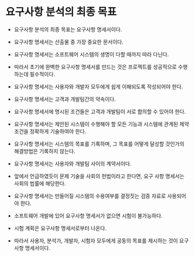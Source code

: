 # 요구사항 분석의 최종 목표

- 요구사항 분석의 최종 목표는 요구사항 명세서이다.

- 요구사항 명세서는 산출물 중 가장 중요한 문서이다.

- 요구사항 명세서는 소프트웨어 시스템의 생명이 다할 때까지 따라 다닌다.

- 따라서 초기에 완벽한 요구사항 명세서를 만드는 것은 프로젝트를 성공적으로 수행하는데 필수적이다.

- 요구사항 명세서는 사용자와 개발자 모두에게 쉽게 이해되도록 작성되어야 한다.

- 요구사항 명세서는 고객과 개발팀간의 약속이다.

- 요구사항 명세서에 명시된 조건들은 고객과 개발팀이 서로 합의할 수 있어야 한다.

- 요구사항 명세서는 제안된 시스템이 수행해야 할 모든 기능과 시스템에 관계된 제약조건을 정확하게 기술하여야 한다.

- 요구사항 명세서는 시스템의 목표를 기록하며, 그 목표를 어떻게 달성할 것인가의 해결방법은 기록하지 않는다.

- 요구사항 명세서는 사용자와 개발팀 사이의 계약서이다.

- 앞에서 언급하였듯이 문제 기술을 사회의 헌법이라고 한다면, 요구 사항 명세서는 사회의 법률에 해당한다.

- 요구사항 명세서는 만들어질 시스템의 수용여부를 결정짓는 검증 자료로 사용되어야 한다.

- 소프트웨어 개발에 있어 요구사항 명세서가 없으면 시험이 불가능하다.

- 시험 계획은 요구사항 명세서로부터 나온다.

- 따라서 사용자, 분석가, 개발자, 시험자 모두에게 공동의 목표를 제시하는 것이 요구사항 명세서이다.
